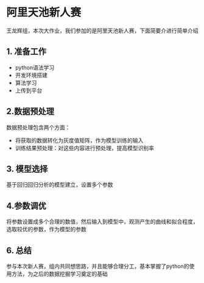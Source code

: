 # 阿里天池新人赛
王龙辉组，本次大作业，我们参加的是阿里天池新人赛，下面简要介进行简单介绍


## 1. 准备工作

* python语法学习
* 开发环境搭建
* 算法学习
* 上传到平台

## 2.数据预处理

数据预处理包含两个方面：

* 将获取的数据转化为灰度值矩阵，作为模型训练的输入
* 训练结果预处理：对这些内容进行预处理，提高模型识别率

## 3. 模型选择

基于回归回归分析的模型建立，设置多个参数

## 4.参数调优

将参数设置成多个合理的数值，然后输入到模型中，观测产生的曲线和拟合程度，选取较优的参数，作为模型的参数

## 6. 总结

参与本次新人赛，组内共同想思路，并且能够合理分工，基本掌握了python的使用方法，为之后的数据挖掘学习奠定的基础
